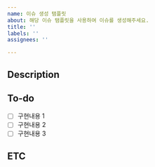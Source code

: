 ```yaml
---
name: 이슈 생성 탬플릿
about: 해당 이슈 탬플릿을 사용하여 이슈를 생성해주세요.
title: ''
labels: ''
assignees: ''

---
```


## Description

## To-do
- [ ] 구현내용 1
- [ ] 구현내용 2
- [ ] 구현내용 3

## ETC
